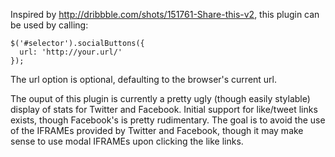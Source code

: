 Inspired by http://dribbble.com/shots/151761-Share-this-v2, this plugin can be used by calling:

    $('#selector').socialButtons({
      url: 'http://your.url/'
    });

The url option is optional, defaulting to the browser's current url.

The ouput of this plugin is currently a pretty ugly (though easily stylable) display of stats for Twitter and Facebook. Initial support for like/tweet links exists, though Facebook's is pretty rudimentary. The goal is to avoid the use of the IFRAMEs provided by Twitter and Facebook, though it may make sense to use modal IFRAMEs upon clicking the like links.